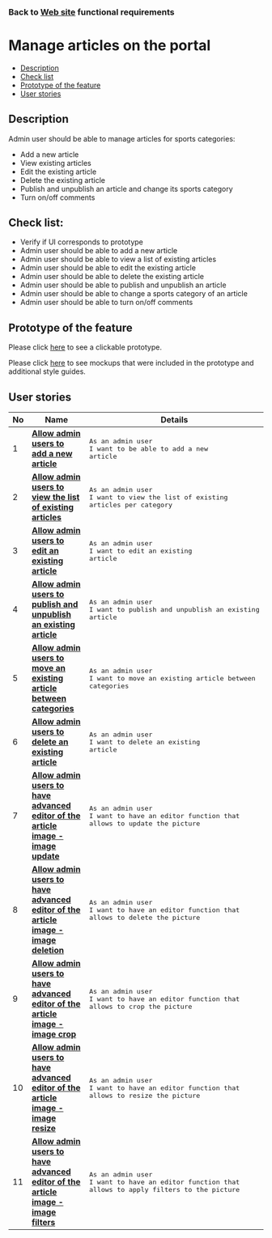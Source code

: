 ### Back to [Web site](../../#web-site) functional requirements

# Manage articles on the portal

- [Description](#description)
- [Check list](#check-list)
- [Prototype of the feature](#prototype-of-the-feature)
- [User stories](#user-stories)

## Description

Admin user should be able to manage articles for sports categories:
  - Add a new article
  - View existing articles
  - Edit the existing article
  - Delete the existing article
  - Publish and unpublish an article and change its sports category
  - Turn on/off comments

## Check list:

  - Verify if UI corresponds to prototype
  - Admin user should be able to add a new article
  - Admin user should be able to view a list of existing articles
  - Admin user should be able to edit the existing article
  - Admin user should be able to delete the existing article
  - Admin user should be able to publish and unpublish an article
  - Admin user should be able to change a sports category of an article
  - Admin user should be able to turn on/off comments

## Prototype of the feature

Please click [here](https://www.figma.com/proto/NCxW6Vl3GCsRUxds7yJEUh/Manage-Articles?node-id=6313%3A12981&viewport=-84%2C350%2C0.06816829741001129&scaling=min-zoom) to see a clickable prototype.

Please click [here](https://www.figma.com/file/NCxW6Vl3GCsRUxds7yJEUh/Manage-Articles?node-id=0%3A1073) to see mockups that were included in the prototype and additional style guides.

## User stories

No           |      Name     |   Details
------------ | ------------- | -------------
1 |[**Allow admin users to add a new article**](/sports_hub_portal/desktop_application_features/manage_articles/user_stories/add_new_article)|<pre>As an admin user<br>I want to be able to add a new article</pre>
2 |[**Allow admin users to view the list of existing articles**](/sports_hub_portal/desktop_application_features/manage_articles/user_stories/view_articles_list)|<pre>As an admin user<br>I want to view the list of existing articles per category</pre>
3 |[**Allow admin users to edit an existing article**](/sports_hub_portal/desktop_application_features/manage_articles/user_stories/edit_existing_article)|<pre>As an admin user<br>I want to edit an existing article</pre>
4 |[**Allow admin users to publish and unpublish an existing article**](/sports_hub_portal/desktop_application_features/manage_articles/user_stories/article_publish_unpublish)|<pre>As an admin user<br>I want to publish and unpublish an existing article</pre>
5 |[**Allow admin users to move an existing article between categories**](/sports_hub_portal/desktop_application_features/manage_articles/user_stories/move_article_between_categories)|<pre>As an admin user<br>I want to move an existing article between categories</pre>
6 |[**Allow admin users to delete an existing article**](/sports_hub_portal/desktop_application_features/manage_articles/user_stories/delete_existing_article)|<pre>As an admin user<br>I want to delete an existing article</pre>
7 |[**Allow admin users to have advanced editor of the article image - image update**](/sports_hub_portal/desktop_application_features/manage_articles/user_stories/advanced_image_editing_update)|<pre>As an admin user<br>I want to have an editor function that allows to update the picture</pre>
8 |[**Allow admin users to have advanced editor of the article image - image deletion**](/sports_hub_portal/desktop_application_features/manage_articles/user_stories/advanced_image_editing_delete)|<pre>As an admin user<br>I want to have an editor function that allows to delete the picture</pre>
9 |[**Allow admin users to have advanced editor of the article image - image crop**](/sports_hub_portal/desktop_application_features/manage_articles/user_stories/advanced_image_editing_crop)|<pre>As an admin user<br>I want to have an editor function that allows to crop the picture</pre>
10 |[**Allow admin users to have advanced editor of the article image - image resize**](/sports_hub_portal/desktop_application_features/manage_articles/user_stories/advanced_image_editing_resize)|<pre>As an admin user<br>I want to have an editor function that allows to resize the picture</pre>
11 |[**Allow admin users to have advanced editor of the article image - image filters**](/sports_hub_portal/desktop_application_features/manage_articles/user_stories/advanced_image_editing_filters)|<pre>As an admin user<br>I want to have an editor function that allows to apply filters to the picture</pre>
